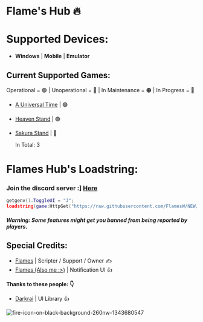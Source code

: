 # Flame's Hub 🔥

# Supported Devices:

- **Windows** | **Mobile** | **Emulator**

## Current Supported Games:
Operational = 🟢 | Unoperational = 🔴 | In Maintenance = 🟠 | In Progress = 🔵

- [A Universal Time](https://www.roblox.com/games/5130598377/GEAR-5-A-Universal-Time-3-7) | 🟢

- [Heaven Stand](https://www.roblox.com/games/14561998168/Domain-Clash-Heaven-Stand) | 🟢

- [Sakura Stand](https://www.roblox.com/games/8534845015/KAIJU-RED-MIST-Sakura-Stand) | 🔴

  In Total: 3

# Flames Hub's Loadstring:
### Join the discord server :] [Here](https://discord.gg/nJxSQyB7Sr)
```lua
getgenv().ToggleUI = "J";
loadstring(game:HttpGet("https://raw.githubusercontent.com/FlamesW/NEW/main/Launcher"))();
```
##### Warning: Some features might get you banned from being reported by players.

## Special Credits:
- [Flames](https://discord.com/users/656455297979908106) | Scripter / Support / Owner ✍️
- [Flames (Also me :>)](https://discord.com/users/656455297979908106) | Notification UI 👍

**Thanks to these people: 👇**
- [Darkrai](CouldntFindLink) | UI Library 👍
  
![fire-icon-on-black-background-260nw-1343680547](https://github.com/user-attachments/assets/6c0f1b29-a527-471d-a9ec-5cc086671d86)
